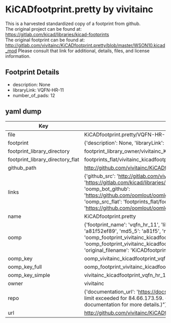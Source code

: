 # KiCADfootprint.pretty by vivitainc  
This is a harvested standardized copy of a footprint from github.  
The original project can be found at:  
https://gitlab.com/kicad/libraries/kicad-footprints  
The original footprint can be found at:
http://gitlab.com/vivitainc/KiCADfootprint.pretty/blob/master/WSON10.kicad_mod
Please consult that link for additional, details, files, and license information.  
## Footprint Details
* description: None  
* libraryLink: VQFN-HR-11  
* number_of_pads: 12  
## yaml dump  
| Key | Value |  
| --- | --- |  
| file | KiCADfootprint.pretty/VQFN-HR-11.kicad_mod |  
| footprint | {'description': None, 'libraryLink': 'VQFN-HR-11', 'number_of_pads': 12} |  
| footprint_library_directory | footprint_library_owner/vivitainc_KiCADfootprint.pretty |  
| footprint_library_directory_flat | footprints_flat/vivitainc_kicadfootprint_vqfn_hr_11/working |  
| github_path | http://github.com/vivitainc/KiCADfootprint.pretty/blob/master/VQFN-HR-11.kicad_mod |  
| links | {'github_src': 'http://gitlab.com/vivitainc/KiCADfootprint.pretty/blob/master/WSON10.kicad_mod', 'github_src_repo': 'https://gitlab.com/kicad/libraries/kicad-footprints', 'oomp_bot': 'footprints/vivitainc_kicadfootprint_vqfn_hr_11/working', 'oomp_bot_github': 'https://github.com/oomlout/oomlout_oomp_footprint_bot/tree/main/footprints/vivitainc_kicadfootprint_vqfn_hr_11/working', 'oomp_src_flat': 'footprints_flat/footprints_flat/vivitainc_kicadfootprint_vqfn_hr_11/working', 'oomp_src_flat_github': 'https://github.com/oomlout/oomlout_oomp_footprint_src/tree/main/footprints_flat/vivitainc_kicadfootprint_vqfn_hr_11/working'} |  
| name | KiCADfootprint.pretty |  
| oomp | {'footprint_name': 'vqfn_hr_11', 'library_name': 'kicadfootprint', 'md5': 'a81f52ef8999ff855e09a596fc7e98c8', 'md5_10': 'a81f52ef89', 'md5_5': 'a81f5', 'md5_6': 'a81f52', 'oomp_key': 'oomp_vivitainc_kicadfootprint_vqfn_hr_11', 'oomp_key_extra': 'oomp_footprint_vivitainc_kicadfootprint_vqfn_hr_11', 'oomp_key_full': 'oomp_footprint_vivitainc_kicadfootprint_vqfn_hr_11_a81f52', 'oomp_key_simple': 'vivitainc_kicadfootprint_vqfn_hr_11', 'original_filename': 'KiCADfootprint.pretty/VQFN-HR-11.kicad_mod', 'owner_name': 'vivitainc'} |  
| oomp_key | oomp_vivitainc_kicadfootprint_vqfn_hr_11 |  
| oomp_key_full | oomp_footprint_vivitainc_kicadfootprint_vqfn_hr_11 |  
| oomp_key_simple | vivitainc_kicadfootprint_vqfn_hr_11 |  
| owner | vivitainc |  
| repo | {'documentation_url': 'https://docs.github.com/rest/overview/resources-in-the-rest-api#rate-limiting', 'message': "API rate limit exceeded for 84.66.173.59. (But here's the good news: Authenticated requests get a higher rate limit. Check out the documentation for more details.)"} |  
| url | http://github.com/vivitainc/KiCADfootprint.pretty |  

